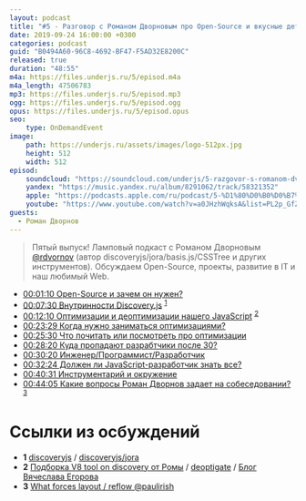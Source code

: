 ```yaml
---
layout: podcast
title: "#5 - Разговор с Романом Дворновым про Open-Source и вкусные детали Web [Ламповый]"
date: 2019-09-24 16:00:00 +0300
categories: podcast
guid: "B0494A60-96C8-4692-BF47-F5AD32E8200C"
released: true
duration: "48:55"
m4a: https://files.underjs.ru/5/episod.m4a
m4a_length: 47506783
mp3: https://files.underjs.ru/5/episod.mp3
ogg: https://files.underjs.ru/5/episod.ogg
opus: https://files.underjs.ru/5/episod.opus
seo:
    type: OnDemandEvent
image:
    path: https://underjs.ru/assets/images/logo-512px.jpg
    height: 512
    width: 512
episod:
    soundcloud: "https://soundcloud.com/underjs/5-razgovor-s-romanom-dvornovym-pro-open-source-i-vkusnye-detali-web-lampovyy"
    yandex: "https://music.yandex.ru/album/8291062/track/58321352"
    apple: "https://podcasts.apple.com/ru/podcast/5-%D1%80%D0%B0%D0%B7%D0%B3%D0%BE%D0%B2%D0%BE%D1%80-%D1%81-%D1%80%D0%BE%D0%BC%D0%B0%D0%BD%D0%BE%D0%BC-%D0%B4%D0%B2%D0%BE%D1%80%D0%BD%D0%BE%D0%B2%D1%8B%D0%BC-%D0%BF%D1%80%D0%BE-open-source-%D0%B8-%D0%B2%D0%BA%D1%83%D1%81%D0%BD%D1%8B%D0%B5/id1475405773?i=1000451045599"
    youtube: "https://www.youtube.com/watch?v=a0JHzhWqksA&list=PL2p_GfZz-_1OWXrKUZRBc8LzMz5FJNXW7&index=1"
guests:
  - Роман Дворнов
---
```


> Пятый выпуск! Ламповый подкаст с Романом Дворновым [@rdvornov](https://twitter.com/rdvornov) (автор discoveryjs/jora/basis.js/CSSTree и других инструментов). Обсуждаем Open-Source, проекты, развитие в IT и наш любимый Web.

- [00:01:10 Open-Source и зачем он нужен?](#)
- [00:07:30 Внутринности Discovery.js](#) <sup>[1](#note1)</sup>
- [00:12:10 Оптимизации и деоптимизации нашего JavaScript](#) <sup>[2](#note2)</sup>
- [00:23:29 Когда нужно заниматься оптимизациями?](#)
- [00:25:30 Что почитать или посмотреть про оптимизации](#)
- [00:28:20 Куда пропадают разрабтчики после 30?](#)
- [00:30:20 Инженер/Программист/Разработчик](#)
- [00:32:24 Должен ли JavaScript-разработчик знать все?](#)
- [00:40:31 Инструментарий и окружение](#)
- [00:44:05 Какие вопросы Роман Дворнов задает на собеседовании?](#) <sup>[3](#note3)</sup>

# Ссылки из осбуждений

- <b id="note1">1</b> [discoveryjs](https://github.com/discoveryjs) / [discoveryjs/jora](https://github.com/discoveryjs/jora)
- <b id="note2">2</b> [Подборка V8 tool on discovery от Ромы](https://gist.github.com/lahmatiy/5265d519769f0081fed4f94f673ad6df) / [deoptigate](https://github.com/thlorenz/deoptigate) / [Блог Вячеслава Егорова](https://mrale.ph/)
- <b id="note3">3</b> [What forces layout / reflow @paulirish](https://gist.github.com/paulirish/5d52fb081b3570c81e3a)

